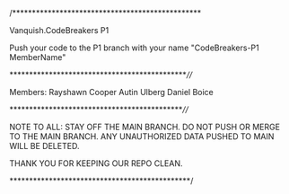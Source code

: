 /************************************************ 

Vanquish.CodeBreakers P1

Push your code to the P1 branch with your name "CodeBreakers-P1 MemberName"

**********************************************//*

Members:
Rayshawn Cooper
Autin Ulberg
Daniel Boice

*********************************************//*

NOTE TO ALL: STAY OFF THE MAIN BRANCH. DO NOT PUSH OR MERGE TO THE MAIN BRANCH. ANY UNAUTHORIZED DATA PUSHED TO MAIN WILL BE DELETED. 

THANK YOU FOR KEEPING OUR REPO CLEAN.

**********************************************/
